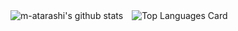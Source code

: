 ![m-atarashi's github stats](https://github-readme-stats.vercel.app/api?username=m-atarashi&count_private=true&show_icons=true&theme=swift)　![Top Languages Card](https://github-readme-stats.vercel.app/api/top-langs/?username=m-atarashi&theme=swift) 
